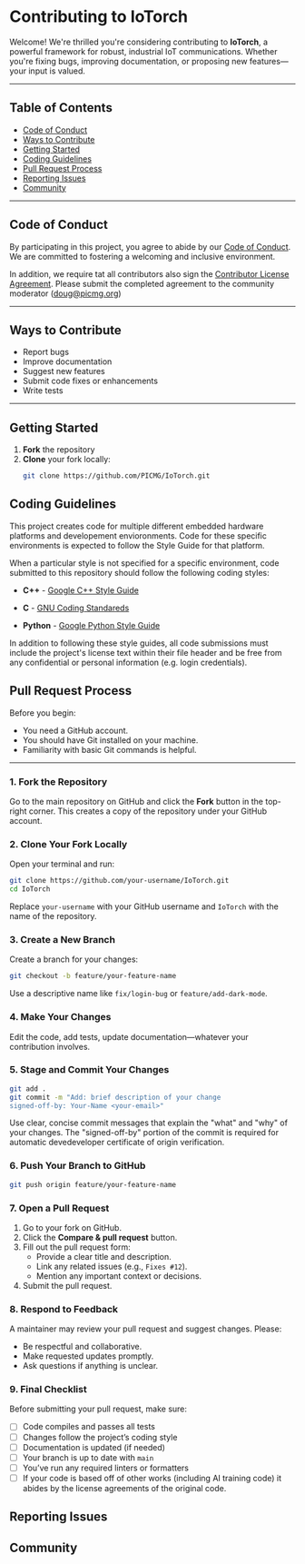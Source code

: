 # Contributing to IoTorch

Welcome! We're thrilled you're considering contributing to **IoTorch**, a powerful framework for robust, industrial IoT communications. Whether you're fixing bugs, improving documentation, or proposing new features—your input is valued.

---

## Table of Contents

- [Code of Conduct](#-code-of-conduct)
- [Ways to Contribute](#-ways-to-contribute)
- [Getting Started](#-getting-started)
- [Coding Guidelines](#-coding-guidelines)
- [Pull Request Process](#-pull-request-process)
- [Reporting Issues](#-reporting-issues)
- [Community](#-community)

---

## Code of Conduct

By participating in this project, you agree to abide by our [Code of Conduct](CODE_OF_CONDUCT.md). We are committed to fostering a welcoming and inclusive environment.

In addition, we require tat all contributors also sign the [Contributor License Agreement](IoTorch_Contributor_License_Agreement.pdf). Please submit the completed agreement to the community moderator (doug@picmg.org)


---

## Ways to Contribute

- Report bugs
- Improve documentation
- Suggest new features
- Submit code fixes or enhancements
- Write tests

---

## Getting Started

1. **Fork** the repository
2. **Clone** your fork locally:
   ```bash
   git clone https://github.com/PICMG/IoTorch.git 
## Coding Guidelines
This project creates code for multiple different embedded hardware platforms and developement envioronments. Code for these specific environments is expected to follow the Style Guide for that platform.

When a particular style is not specified for a specific environment, code submitted to this repository should follow the following coding styles:

- **C++** - [Google C++ Style Guide](https://google.github.io/styleguide/cppguide.html)

- **C** - [GNU Coding Standareds](https://www.gnu.org/prep/standards/)

- **Python** - [Google Python Style Guide](https://google.github.io/styleguide/pyguide.html)

In addition to following these style guides, all code submissions must include the project's license text within their file header and be free from any confidential or personal information (e.g. login credentials).

## Pull Request Process

Before you begin:

- You need a GitHub account.
- You should have Git installed on your machine.
- Familiarity with basic Git commands is helpful.

---

### 1. Fork the Repository

Go to the main repository on GitHub and click the **Fork** button in the top-right corner. This creates a copy of the repository under your GitHub account.

### 2. Clone Your Fork Locally

Open your terminal and run:

```bash
git clone https://github.com/your-username/IoTorch.git
cd IoTorch
```

Replace `your-username` with your GitHub username and `IoTorch` with the name of the repository.

### 3. Create a New Branch

Create a branch for your changes:

```bash
git checkout -b feature/your-feature-name
```

Use a descriptive name like `fix/login-bug` or `feature/add-dark-mode`.

### 4. Make Your Changes

Edit the code, add tests, update documentation—whatever your contribution involves.

### 5. Stage and Commit Your Changes

```bash
git add .
git commit -m "Add: brief description of your change 
signed-off-by: Your-Name <your-email>"
```

Use clear, concise commit messages that explain the "what" and "why" of your changes.  The "signed-off-by" portion of the commit is required for automatic devedeveloper certificate of origin verification.

### 6. Push Your Branch to GitHub

```bash
git push origin feature/your-feature-name
```

### 7. Open a Pull Request

1. Go to your fork on GitHub.
2. Click the **Compare & pull request** button.
3. Fill out the pull request form:
   - Provide a clear title and description.
   - Link any related issues (e.g., `Fixes #12`).
   - Mention any important context or decisions.
4. Submit the pull request.


### 8. Respond to Feedback

A maintainer may review your pull request and suggest changes. Please:

- Be respectful and collaborative.
- Make requested updates promptly.
- Ask questions if anything is unclear.

### 9. Final Checklist

Before submitting your pull request, make sure:

- [ ] Code compiles and passes all tests
- [ ] Changes follow the project’s coding style
- [ ] Documentation is updated (if needed)
- [ ] Your branch is up to date with `main`
- [ ] You’ve run any required linters or formatters
- [ ] If your code is based off of other works (including AI training code) it abides by the license agreements of the original code.

## Reporting Issues

## Community
